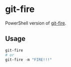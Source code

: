 # git-fire
PowerShell version of [git-fire](https://github.com/qw3rtman/git-fire).

## Usage
``` powershell
git-fire
# or
git-fire -m "FIRE!!!"
```

